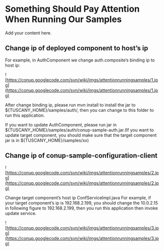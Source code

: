 # Something Should Pay Attention When Running Our Samples #

Add your content here.


## Change ip of deployed component to host’s ip ##

For example, in AuthComponent we change auth.composite’s binding ip to host ip:

![https://conup.googlecode.com/svn/wiki/imgs/attentionrunningsamples/1.jpg](https://conup.googlecode.com/svn/wiki/imgs/attentionrunningsamples/1.jpg)

After change binding ip, please run mvn install to install the jar to ${TUSCANY\_HOME}/samples/auth/, then you can change to this folder to run this application.

If you want to update AuthComponent, please run jar in ${TUSCANY\_HOME}/samples/auth/conup-sample-auth.jar.(If you want to update target component, you should make sure that the target component jar is in ${TUSCANY\_HOME}/samples/xx)


## Change ip of conup-sample-configuration-client ##

![https://conup.googlecode.com/svn/wiki/imgs/attentionrunningsamples/2.jpg](https://conup.googlecode.com/svn/wiki/imgs/attentionrunningsamples/2.jpg)

Change target component’s host ip ConfServiceImpl.java
For example, if your target component’s ip is 192.168.2.199, you should change the 10.0.2.15 in following figure to 192.168.2.199, then you run this application then invoke update service.

![https://conup.googlecode.com/svn/wiki/imgs/attentionrunningsamples/3.jpg](https://conup.googlecode.com/svn/wiki/imgs/attentionrunningsamples/3.jpg)